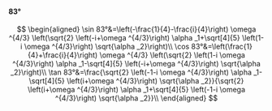 #### 83°

$$
\begin{aligned}
\sin 83°&=\left(-\frac{1}{4}-\frac{i}{4}\right) \omega ^{4/3} \left(\sqrt{2} \left(-i+\omega ^{4/3}\right) \alpha _1+\sqrt[4]{5} \left(1-i \omega ^{4/3}\right)
\sqrt{\alpha _2}\right)\\
\cos 83°&=\left(\frac{1}{4}+\frac{i}{4}\right) \omega ^{4/3} \left(\sqrt{2} \left(1-i \omega ^{4/3}\right) \alpha _1-\sqrt[4]{5} \left(-i+\omega ^{4/3}\right)
\sqrt{\alpha _2}\right)\\
\tan 83°&=\frac{\sqrt{2} \left(-1-i \omega ^{4/3}\right) \alpha _1-\sqrt[4]{5} \left(i+\omega ^{4/3}\right) \sqrt{\alpha _2}}{\sqrt{2} \left(i+\omega ^{4/3}\right)
\alpha _1+\sqrt[4]{5} \left(-1-i \omega ^{4/3}\right) \sqrt{\alpha _2}}\\
\end{aligned}
$$

